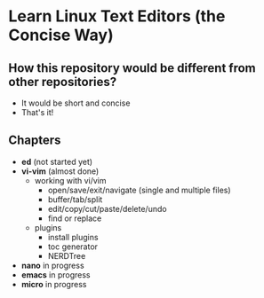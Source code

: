 # Learn Linux Text Editors (the Concise Way)

## How this repository would be different from other repositories?
- It would be short and concise
- That's it!

## Chapters
- **ed** (not started yet)
- **vi-vim** (almost done)
	- working with vi/vim
		- open/save/exit/navigate (single and multiple files)
		- buffer/tab/split
		- edit/copy/cut/paste/delete/undo
		- find or replace
	- plugins
		- install plugins
		- toc generator
		- NERDTree
- **nano** in progress
- **emacs** in progress
- **micro** in progress


